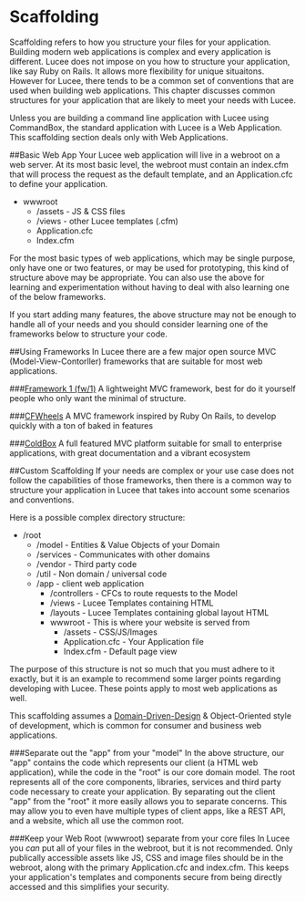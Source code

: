 # Scaffolding

Scaffolding refers to how you structure your files for your application. Building modern web applications is complex and every application is different. Lucee does not impose on you how to structure your application, like say Ruby on Rails. It allows more flexibility for unique situaitons. However for Lucee, there tends to be a common set of conventions that are used when building web applications. This chapter discusses common structures for your application that are likely to meet your needs with Lucee.

Unless you are building a command line application with Lucee using CommandBox, the standard application with Lucee is a Web Application. This scaffolding section deals only with Web Applications. 

##Basic Web App
Your Lucee web application will live in a webroot on a web server. At its most basic level, the webroot must contain an index.cfm that will process the request as the default template, and an Application.cfc to define your application. 

- wwwroot
  - /assets - JS & CSS files
  - /views - other Lucee templates (.cfm)
  - Application.cfc
  - Index.cfm

For the most basic types of web applications, which may be single purpose, only have one or two features, or may be used for prototyping, this kind of structure above may be appropriate. You can also use the above for learning and experimentation without having to deal with also learning one of the below frameworks. 

If you start adding many features, the above structure may not be enough to handle all of your needs and you should consider learning one of the frameworks below to structure your code. 


##Using Frameworks
In Lucee there are a few major open source MVC (Model-View-Contorller) frameworks that are suitable for most web applications. 

###[Framework 1 (fw/1)](https://github.com/framework-one/fw1)
A lightweight MVC framework, best for do it yourself people who only want the minimal of structure.

###[CFWheels](http://cfwheels.org/)
A MVC framework inspired by Ruby On Rails, to develop quickly with a ton of baked in features

###[ColdBox](https://www.coldbox.org/)
A full featured MVC platform suitable for small to enterprise applications, with great documentation and a vibrant ecosystem


##Custom Scaffolding
If your needs are complex or your use case does not follow the capabilities of those frameworks, then there is a common way to structure your application in Lucee that takes into account some scenarios and conventions.

Here is a possible complex directory structure:

- /root
  - /model - Entities & Value Objects of your Domain
  - /services - Communicates with other domains
  - /vendor - Third party code
  - /util - Non domain / universal code
  - /app - client web application    
    - /controllers - CFCs to route requests to the Model
    - /views - Lucee Templates containing HTML
    - /layouts - Lucee Templates containing global layout HTML
    - wwwroot - This is where your website is served from
      - /assets - CSS/JS/Images
      - Application.cfc - Your Application file
      - Index.cfm - Default page view

The purpose of this structure is not so much that you must adhere to it exactly, but it is an example to recommend some larger points regarding developing with Lucee. These points apply to most web applications as well.

This scaffolding assumes a [Domain-Driven-Design](https://en.wikipedia.org/wiki/Domain-driven_design) & Object-Oriented style of development, which is common for consumer and business web applications. 

###Separate out the "app" from your "model"
In the above structure, our "app" contains the code which represents our client (a HTML web application), while the code in the "root" is our core domain model. The root represents all of the core components, libraries, services and third party code necessary to create your application. By separating out the client "app" from the "root" it more easily allows you to separate concerns. This may allow you to even have multiple types of client apps, like a REST API, and a website, which all use the common root.

###Keep your Web Root (wwwroot) separate from your core files
In Lucee you *can* put all of your files in the webroot, but it is not recommended. Only publically accessible assets like JS, CSS and image files should be in the webroot, along with the primary Application.cfc and index.cfm. This keeps your application's templates and components secure from being directly accessed and this simplifies your security. 






